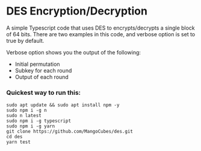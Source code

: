 # DES Encryption/Decryption
A simple Typescript code that uses DES to encrypts/decrypts a single block of 64 bits. There are two examples in this code, and verbose option is set to true by default.

Verbose option shows you the output of the following:
 - Initial permutation
 - Subkey for each round
 - Output of each round

### Quickest way to run this:
```
sudo apt update && sudo apt install npm -y
sudo npm i -g n
sudo n latest
sudo npm i -g typescript
sudo npm i -g yarn
git clone https://github.com/MangoCubes/des.git
cd des
yarn test
```
